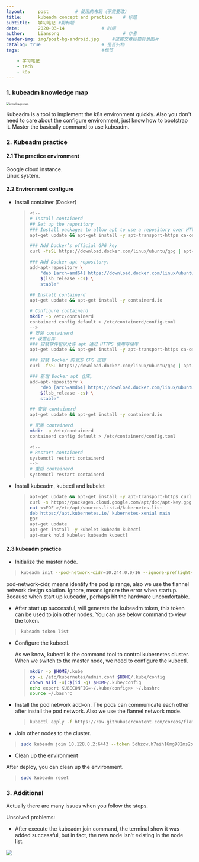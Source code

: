 ```yaml
---
layout:     post   		  # 使用的布局（不需要改）
title:      kubeadm concept and practice    # 标题
subtitle:   学习笔记 #副标题
date:       2020-03-14 				# 时间
author:     Liansong 						# 作者
header-img: img/post-bg-android.jpg 	#这篇文章标题背景图片
catalog: true 						# 是否归档
tags:								#标签

    - 学习笔记
    - tech
    - k8s
---
```


### 1. kubeadm knowledge map



<img src="https://tva1.sinaimg.cn/large/00831rSTgy1gctptvfodzj318m0min0y.jpg" alt="knowleage map" style="zoom:50%;" />

Kubeadm is a tool to implement the k8s environment quickly. Also you don't need to care about the configure environment, just know how to bootstrap it.  Master the basically command to use kubeadm.


### 2. Kubeadm practice

#### 2.1 The practice environment

Google cloud instance.  
Linux system.

#### 2.2 Environment configure

* Install container (Docker)

  > ```bash
  > <!--
  > # Install containerd
  > ## Set up the repository
  > ### Install packages to allow apt to use a repository over HTTPS
  > apt-get update && apt-get install -y apt-transport-https ca-certificates curl software-properties-common
  > 
  > ### Add Docker’s official GPG key
  > curl -fsSL https://download.docker.com/linux/ubuntu/gpg | apt-key add -
  > 
  > ### Add Docker apt repository.
  > add-apt-repository \
  >     "deb [arch=amd64] https://download.docker.com/linux/ubuntu \
  >     $(lsb_release -cs) \
  >     stable"
  > 
  > ## Install containerd
  > apt-get update && apt-get install -y containerd.io
  > 
  > # Configure containerd
  > mkdir -p /etc/containerd
  > containerd config default > /etc/containerd/config.toml
  > -->
  > # 安装 containerd
  > ## 设置仓库
  > ### 安装软件包以允许 apt 通过 HTTPS 使用存储库
  > apt-get update && apt-get install -y apt-transport-https ca-certificates curl software-properties-common
  > 
  > ### 安装 Docker 的官方 GPG 密钥
  > curl -fsSL https://download.docker.com/linux/ubuntu/gpg | apt-key add -
  > 
  > ### 新增 Docker apt 仓库。
  > add-apt-repository \
  >     "deb [arch=amd64] https://download.docker.com/linux/ubuntu \
  >     $(lsb_release -cs) \
  >     stable"
  > 
  > ## 安装 containerd
  > apt-get update && apt-get install -y containerd.io
  > 
  > # 配置 containerd
  > mkdir -p /etc/containerd
  > containerd config default > /etc/containerd/config.toml
  > 
  > <!--
  > # Restart containerd
  > systemctl restart containerd
  > -->
  > # 重启 containerd
  > systemctl restart containerd
  > ```



* Install kubeadm, kubectl and kubelet

  >```bash
  >apt-get update && apt-get install -y apt-transport-https curl
  >curl -s https://packages.cloud.google.com/apt/doc/apt-key.gpg | apt-key add -
  >cat <<EOF >/etc/apt/sources.list.d/kubernetes.list
  >deb https://apt.kubernetes.io/ kubernetes-xenial main
  >EOF
  >apt-get update
  >apt-get install -y kubelet kubeadm kubectl
  >apt-mark hold kubelet kubeadm kubectl
  >```

  

#### 2.3 kubeadm practice

*  Initialize the master node.

  > ```bash
  > kubeadm init --pod-network-cidr=10.244.0.0/16 --ignore-preflight-errors=all
  > ```
  pod-network-cidr, means identify the pod ip range, also we use the flannel network design solution.
  Ignore, means ignore the error when startup. Because when start up kubeadm, perhaps hit the hardware uncomfortable. 
  
  
  
*  After start up successful, will generate the kubeadm token, this token can be used to join other nodes. You can use below command to view the token.

  > ```bash
  > kubeadm token list
  > ```
  
  


- Configure the kubectl.

  As we know, kubectl is the command tool to control kubernetes cluster. When we switch to the master node, we need to configure the kubectl.

  > ```bash
  > mkdir -p $HOME/.kube
  > cp -i /etc/kubernetes/admin.conf $HOME/.kube/config
  > chown $(id -u):$(id -g) $HOME/.kube/config
  > echo export KUBECONFIG=~/.kube/config>> ~/.bashrc
  > source ~/.bashrc
  > ```




- Install the pod network add-on. The pods can communicate each other after install the pod network. Also we use the flannel network mode.

  > ``` bash
  > kubectl apply -f https://raw.githubusercontent.com/coreos/flannel/2140ac876ef134e0ed5af15c65e414cf26827915/Documentation/kube-flannel.yml
  > ```
  
  
  
-  Join other nodes to the cluster.

  > ``` bash
  > sudo kubeadm join 10.128.0.2:6443 --token 5dhzcw.h7aih16mg982ms2o --discovery-token-ca-cert-hash sha256:e9e6843a6ae6fc5fb8acb9f116bc58d1c1e0f30d1da9bfe3bf151319c3788d57 --ignore-preflight-errors=all
  > ```
  
  


-  Clean up the environment

  After deploy, you can clean up the environment. 

  > ```bash
  > sudo kubeadm reset
  > ```



### 3. Additional

Actually there are many issues when you follow the steps.

Unsolved problems:

*  After execute the kubeadm join command, the terminal show it was added successful, but in fact, the new node isn't existing in the node list.

  ![](https://tva1.sinaimg.cn/large/00831rSTgy1gctpsng90mj326w0t6gx6.jpg)
  
  

